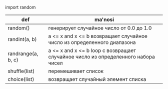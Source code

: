 
import random

| def                | ma'nosi |
|--------------------|---------|
| random()           | генерирует случайное число от 0.0 до 1.0
| randint(a, b)      | a <= x and x <= b возвращает случайное число из определенного диапазона
| randrange(a, b, c) | a <= x and x <= b loop c возвращает случайное число из определенного набора чисел
| shuffle(list)      | перемешивает список
| choice(list)       | возвращает случайный элемент списка

